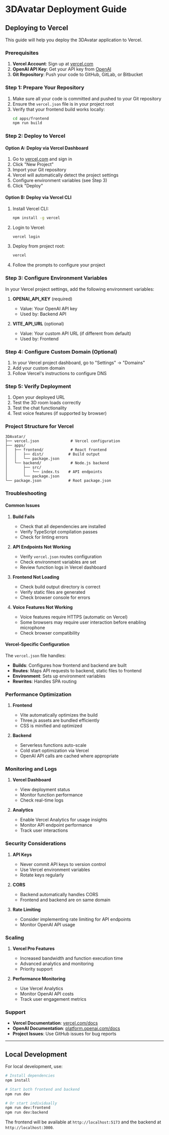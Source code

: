 # 3DAvatar Deployment Guide

## Deploying to Vercel

This guide will help you deploy the 3DAvatar application to Vercel.

### Prerequisites

1. **Vercel Account**: Sign up at [vercel.com](https://vercel.com)
2. **OpenAI API Key**: Get your API key from [OpenAI](https://platform.openai.com/api-keys)
3. **Git Repository**: Push your code to GitHub, GitLab, or Bitbucket

### Step 1: Prepare Your Repository

1. Make sure all your code is committed and pushed to your Git repository
2. Ensure the `vercel.json` file is in your project root
3. Verify that your frontend build works locally:
   ```bash
   cd apps/frontend
   npm run build
   ```

### Step 2: Deploy to Vercel

#### Option A: Deploy via Vercel Dashboard

1. Go to [vercel.com](https://vercel.com) and sign in
2. Click "New Project"
3. Import your Git repository
4. Vercel will automatically detect the project settings
5. Configure environment variables (see Step 3)
6. Click "Deploy"

#### Option B: Deploy via Vercel CLI

1. Install Vercel CLI:
   ```bash
   npm install -g vercel
   ```

2. Login to Vercel:
   ```bash
   vercel login
   ```

3. Deploy from project root:
   ```bash
   vercel
   ```

4. Follow the prompts to configure your project

### Step 3: Configure Environment Variables

In your Vercel project settings, add the following environment variables:

1. **OPENAI_API_KEY** (required)
   - Value: Your OpenAI API key
   - Used by: Backend API

2. **VITE_API_URL** (optional)
   - Value: Your custom API URL (if different from default)
   - Used by: Frontend

### Step 4: Configure Custom Domain (Optional)

1. In your Vercel project dashboard, go to "Settings" → "Domains"
2. Add your custom domain
3. Follow Vercel's instructions to configure DNS

### Step 5: Verify Deployment

1. Open your deployed URL
2. Test the 3D room loads correctly
3. Test the chat functionality
4. Test voice features (if supported by browser)

### Project Structure for Vercel

```
3DAvatar/
├── vercel.json              # Vercel configuration
├── apps/
│   ├── frontend/            # React frontend
│   │   ├── dist/           # Build output
│   │   └── package.json
│   └── backend/             # Node.js backend
│       ├── src/
│       │   └── index.ts    # API endpoints
│       └── package.json
└── package.json            # Root package.json
```

### Troubleshooting

#### Common Issues

1. **Build Fails**
   - Check that all dependencies are installed
   - Verify TypeScript compilation passes
   - Check for linting errors

2. **API Endpoints Not Working**
   - Verify `vercel.json` routes configuration
   - Check environment variables are set
   - Review function logs in Vercel dashboard

3. **Frontend Not Loading**
   - Check build output directory is correct
   - Verify static files are generated
   - Check browser console for errors

4. **Voice Features Not Working**
   - Voice features require HTTPS (automatic on Vercel)
   - Some browsers may require user interaction before enabling microphone
   - Check browser compatibility

#### Vercel-Specific Configuration

The `vercel.json` file handles:
- **Builds**: Configures how frontend and backend are built
- **Routes**: Maps API requests to backend, static files to frontend
- **Environment**: Sets up environment variables
- **Rewrites**: Handles SPA routing

### Performance Optimization

1. **Frontend**
   - Vite automatically optimizes the build
   - Three.js assets are bundled efficiently
   - CSS is minified and optimized

2. **Backend**
   - Serverless functions auto-scale
   - Cold start optimization via Vercel
   - OpenAI API calls are cached where appropriate

### Monitoring and Logs

1. **Vercel Dashboard**
   - View deployment status
   - Monitor function performance
   - Check real-time logs

2. **Analytics**
   - Enable Vercel Analytics for usage insights
   - Monitor API endpoint performance
   - Track user interactions

### Security Considerations

1. **API Keys**
   - Never commit API keys to version control
   - Use Vercel environment variables
   - Rotate keys regularly

2. **CORS**
   - Backend automatically handles CORS
   - Frontend and backend are on same domain

3. **Rate Limiting**
   - Consider implementing rate limiting for API endpoints
   - Monitor OpenAI API usage

### Scaling

1. **Vercel Pro Features**
   - Increased bandwidth and function execution time
   - Advanced analytics and monitoring
   - Priority support

2. **Performance Monitoring**
   - Use Vercel Analytics
   - Monitor OpenAI API costs
   - Track user engagement metrics

### Support

- **Vercel Documentation**: [vercel.com/docs](https://vercel.com/docs)
- **OpenAI Documentation**: [platform.openai.com/docs](https://platform.openai.com/docs)
- **Project Issues**: Use GitHub issues for bug reports

---

## Local Development

For local development, use:

```bash
# Install dependencies
npm install

# Start both frontend and backend
npm run dev

# Or start individually
npm run dev:frontend
npm run dev:backend
```

The frontend will be available at `http://localhost:5173` and the backend at `http://localhost:3000`. 